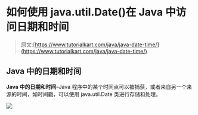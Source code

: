 # 如何使用 java.util.Date()在 Java 中访问日期和时间

> 原文:[https://www.tutorialkart.com/java/java-date-time/](https://www.tutorialkart.com/java/java-date-time/)

## Java 中的日期和时间

**Java 中的日期和时间**–Java 程序中的某个时间点可以被捕获，或者来自另一个来源的时间，如时间戳，可以使用 java.util.Date 类进行存储和处理。

[![](../Images/925da31b32d6bc3827932f6c8afb11bb.png)](https://www.tutorialkart.com/)